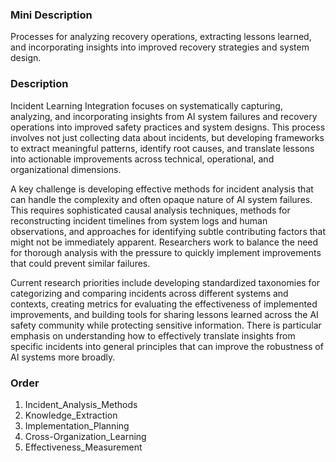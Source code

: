 ### Mini Description

Processes for analyzing recovery operations, extracting lessons learned, and incorporating insights into improved recovery strategies and system design.

### Description

Incident Learning Integration focuses on systematically capturing, analyzing, and incorporating insights from AI system failures and recovery operations into improved safety practices and system designs. This process involves not just collecting data about incidents, but developing frameworks to extract meaningful patterns, identify root causes, and translate lessons into actionable improvements across technical, operational, and organizational dimensions.

A key challenge is developing effective methods for incident analysis that can handle the complexity and often opaque nature of AI system failures. This requires sophisticated causal analysis techniques, methods for reconstructing incident timelines from system logs and human observations, and approaches for identifying subtle contributing factors that might not be immediately apparent. Researchers work to balance the need for thorough analysis with the pressure to quickly implement improvements that could prevent similar failures.

Current research priorities include developing standardized taxonomies for categorizing and comparing incidents across different systems and contexts, creating metrics for evaluating the effectiveness of implemented improvements, and building tools for sharing lessons learned across the AI safety community while protecting sensitive information. There is particular emphasis on understanding how to effectively translate insights from specific incidents into general principles that can improve the robustness of AI systems more broadly.

### Order

1. Incident_Analysis_Methods
2. Knowledge_Extraction
3. Implementation_Planning
4. Cross-Organization_Learning
5. Effectiveness_Measurement
